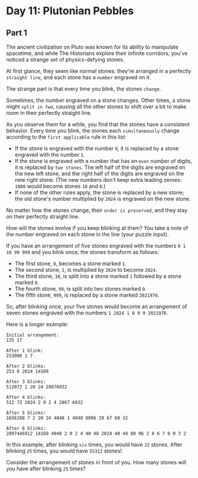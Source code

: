 # Day 11: Plutonian Pebbles

## Part 1

The ancient civilization on Pluto was known for its ability to manipulate
spacetime, and while The Historians explore their infinite corridors, you've
noticed a strange set of physics-defying stones.

At first glance, they seem like normal stones: they're arranged in a perfectly
`straight line`, and each stone has a `number` engraved on it.

The strange part is that every time you blink, the stones `change`.

Sometimes, the number engraved on a stone changes. Other times, a stone might
`split in two`, causing all the other stones to shift over a bit to make room in
their perfectly straight line.

As you observe them for a while, you find that the stones have a consistent
behavior. Every time you blink, the stones each `simultaneously` change according
to the `first applicable` rule in this list:

- If the stone is engraved with the number `0`, it is replaced by a stone
  engraved with the number `1`.
- If the stone is engraved with a number that has an `even` number of digits, it
  is replaced by `two stones`. The left half of the digits are engraved on the
  new left stone, and the right half of the digits are engraved on the new right
  stone. (The new numbers don't keep extra leading zeroes: `1000` would become
  stones `10` and `0`.)
- If none of the other rules apply, the stone is replaced by a new stone; the
old stone's number multiplied by `2024` is engraved on the new stone.

No matter how the stones change, their `order is preserved`, and they stay on
their perfectly straight line.

How will the stones evolve if you keep blinking at them? You take a note of the
number engraved on each stone in the line (your puzzle input).

If you have an arrangement of five stones engraved with the numbers `0 1 10 99
999` and you blink once, the stones transform as follows:

- The first stone, `0`, becomes a stone marked `1`.
- The second stone, `1`, is multiplied by `2024` to become `2024`.
- The third stone, `10`, is split into a stone marked `1` followed by a stone marked `0`.
- The fourth stone, `99`, is split into two stones marked `9`.
- The fifth stone, `999`, is replaced by a stone marked `2021976`.

So, after blinking once, your five stones would become an arrangement of seven
stones engraved with the numbers `1 2024 1 0 9 9 2021976`.

Here is a longer example:

```pre
Initial arrangement:
125 17

After 1 blink:
253000 1 7

After 2 blinks:
253 0 2024 14168

After 3 blinks:
512072 1 20 24 28676032

After 4 blinks:
512 72 2024 2 0 2 4 2867 6032

After 5 blinks:
1036288 7 2 20 24 4048 1 4048 8096 28 67 60 32

After 6 blinks:
2097446912 14168 4048 2 0 2 4 40 48 2024 40 48 80 96 2 8 6 7 6 0 3 2
```

In this example, after blinking `six` times, you would have `22` stones. After
blinking `25` times, you would have `55312` stones!

Consider the arrangement of stones in front of you. How many stones will you
have after blinking `25` times?

